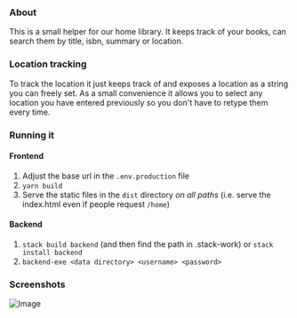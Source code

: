 ### About

This is a small helper for our home library. It keeps track of your books, can
search them by title, isbn, summary or location.

### Location tracking
To track the location it just keeps track of and exposes a location as a string
you can freely set. As a small convenience it allows you to select any location
you have entered previously so you don't have to retype them every time.

### Running it

#### Frontend
1. Adjust the base url in the `.env.production` file
2. `yarn build`
3. Serve the static files in the `dist` directory *on all paths* (i.e. serve
   the index.html even if people request `/home`)

#### Backend
1. `stack build backend` (and then find the path in .stack-work) or `stack install backend`
2. `backend-exe <data directory> <username> <password>`

### Screenshots
![Image](https://i.imgur.com/ggeAgl9.png)
